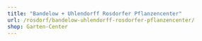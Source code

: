 ```yaml
---
title: "Bandelow + Uhlendorff Rosdorfer Pflanzencenter"
url: /rosdorf/bandelow-uhlendorff-rosdorfer-pflanzencenter/
shop: Garten-Center
---
```

